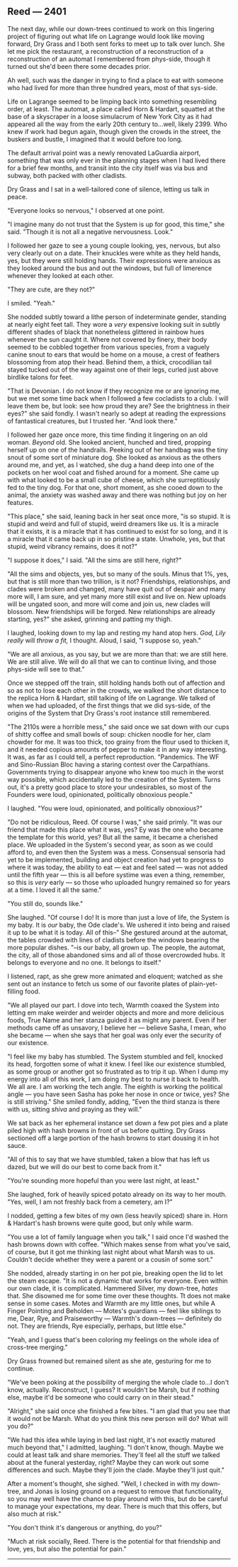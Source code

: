 ## Reed — 2401

The next day, while our down-trees continued to work on this lingering project of figuring out what life on Lagrange would look like moving forward, Dry Grass and I both sent forks to meet up to talk over lunch. She let me pick the restaurant, a reconstruction of a reconstruction of a reconstruction of an automat I remembered from phys-side, though it turned out she'd been there some decades prior.

Ah well, such was the danger in trying to find a place to eat with someone who had lived for more than three hundred years, most of that sys-side.

Life on Lagrange seemed to be limping back into something resembling order, at least. The automat, a place called Horn & Hardart, squatted at the base of a skyscraper in a loose simulacrum of New York City as it had appeared all the way from the early 20th century to...well, likely 2399. Who knew if work had begun again, though given the crowds in the street, the buskers and bustle, I imagined that it would before too long.

The default arrival point was a newly renovated LaGuardia airport, something that was only ever in the planning stages when I had lived there for a brief few months, and transit into the city itself was via bus and subway, both packed with other cladists.

Dry Grass and I sat in a well-tailored cone of silence, letting us talk in peace.

"Everyone looks so nervous," I observed at one point.

"I imagine many do not trust that the System is up for good, this time," she said. "Though it is not all a negative nervousness. Look."

I followed her gaze to see a young couple looking, yes, nervous, but also very clearly out on a date. Their knuckles were white as they held hands, yes, but they were still holding hands. Their expressions were anxious as they looked around the bus and out the windows, but full of limerence whenever they looked at each other.

"They are cute, are they not?"

I smiled. "Yeah."

She nodded subtly toward a lithe person of indeterminate gender, standing at nearly eight feet tall. They wore a *very* expensive looking suit in subtly different shades of black that nonetheless glittered in rainbow hues whenever the sun caught it. Where not covered by finery, their body seemed to be cobbled together from various species, from a vaguely canine snout to ears that would be home on a mouse, a crest of feathers blossoming from atop their head. Behind them, a thick, crocodilian tail stayed tucked out of the way against one of their legs, curled just above birdlike talons for feet.

"That is Devonian. I do not know if they recognize me or are ignoring me, but we met some time back when I followed a few cocladists to a club. I will leave them be, but look: see how proud they are? See the brightness in their eyes?" she said fondly. I wasn't nearly so adept at reading the expressions of fantastical creatures, but I trusted her. "And look there."

I followed her gaze once more, this time finding it lingering on an old woman. *Beyond* old. She looked ancient, hunched and tired, propping herself up on one of the handrails. Peeking out of her handbag was the tiny snout of some sort of miniature dog. She looked as anxious as the others around me, and yet, as I watched, she dug a hand deep into one of the pockets on her wool coat and fished around for a moment. She came up with what looked to be a small cube of cheese, which she surreptitiously fed to the tiny dog. For that one, short moment, as she cooed down to the animal, the anxiety was washed away and there was nothing but joy on her features.

"This place," she said, leaning back in her seat once more, "is so stupid. It is stupid and weird and full of stupid, weird dreamers like us. It is a miracle that it exists, it is a miracle that it has continued to exist for so long, and it is a miracle that it came back up in so pristine a state. Unwhole, yes, but that stupid, weird vibrancy remains, does it not?"

"I suppose it does," I said. "All the sims are still here, right?"

"All the sims and objects, yes, but so many of the souls. Minus that 1%, yes, but that is still more than two trillion, is it not? Friendships, relationships, and clades were broken and changed, many have quit out of despair and many more will, I am sure, and yet many more still exist and live on. New uploads will be ungated soon, and more will come and join us, new clades will blossom. New friendships will be forged. New relationships are already starting, yes?" she asked, grinning and patting my thigh.

I laughed, looking down to my lap and resting my hand atop hers. *God, Lily really* will *throw a fit,* I thought. Aloud, I said, "I suppose so, yeah."

"We are all anxious, as you say, but we are more than that: we are still here. We are still alive. We will do all that we can to continue living, and those phys-side will see to that."

Once we stepped off the train, still holding hands both out of affection and so as not to lose each other in the crowds, we walked the short distance to the replica Horn & Hardart, still talking of life on Lagrange. We talked of when we had uploaded, of the first things that we did sys-side, of the origins of the System that Dry Grass's root instance still remembered.

"The 2110s were a horrible mess," she said once we sat down with our cups of shitty coffee and small bowls of soup: chicken noodle for her, clam chowder for me. It was too thick, too grainy from the flour used to thicken it, and it needed copious amounts of pepper to make it in any way interesting. It was, as far as I could tell, a perfect reproduction. "Pandemics. The WF and Sino-Russian Bloc having a staring contest over the Carpathians. Governments trying to disappear anyone who knew too much in the worst way possible, which accidentally led to the creation of the System. Turns out, it's a pretty good place to store your undesirables, so most of the Founders were loud, opinionated, politically obnoxious people."

I laughed. "You were loud, opinionated, and politically obnoxious?"

"Do not be ridiculous, Reed. Of course I was," she said primly. "It was our friend that made this place what it was, yes? Ey was the one who became the template for this world, yes? But all the same, it became a cherished place. We uploaded in the System's second year, as soon as we could afford to, and even then the System was a mess. Consensual sensoria had yet to be implemented, building and object creation had yet to progress to where it was today, the ability to eat — eat and feel sated — was not added until the fifth year — this is all before systime was even a thing, remember, so this is *very* early — so those who uploaded hungry remained so for years at a time. I loved it all the same."

"You still do, sounds like."

She laughed. "Of course I do! It is more than just a love of life, the System is my baby. It is *our* baby, the Ode clade's. We ushered it into being and raised it up to be what it is today. All of this–" She gestured around at the automat, the tables crowded with lines of cladists before the windows bearing the more popular dishes. "–is our baby, all grown up. The people, the automat, the city, all of those abandoned sims and all of those overcrowded hubs. It belongs to everyone and no one. It belongs to itself."

I listened, rapt, as she grew more animated and eloquent; watched as she sent out an instance to fetch us some of our favorite plates of plain-yet-filling food.

"We all played our part. I dove into tech, Warmth coaxed the System into letting em make weirder and weirder objects and more and more delicious foods, True Name and her stanza guided it as might any parent. Even if her methods came off as unsavory, I believe her — believe Sasha, I mean, who she became — when she says that her goal was only ever the security of our existence.

"I feel like my baby has stumbled. The System stumbled and fell, knocked its head, forgotten some of what it knew. I feel like our existence stumbled, as some group or another got so frustrated as to trip it up. When I dump my energy into all of this work, I am doing my best to nurse it back to health. We all are. I am working the tech angle. The eighth is working the political angle — you have seen Sasha has poke her nose in once or twice, yes? She is still striving." She smiled fondly, adding, "Even the third stanza is there with us, sitting *shiva* and praying as they will."

We sat back as her ephemeral instance set down a few pot pies and a plate piled high with hash browns in front of us before quitting. Dry Grass sectioned off a large portion of the hash browns to start dousing it in hot sauce.

"All of this to say that we have stumbled, taken a blow that has left us dazed, but we will do our best to come back from it."

"You're sounding more hopeful than you were last night, at least."

She laughed, fork of heavily spiced potato already on its way to her mouth. "Yes, well, I am not freshly back from a cemetery, am I?"

I nodded, getting a few bites of my own (less heavily spiced) share in. Horn & Hardart's hash browns were quite good, but only while warm.

"You use a lot of family language when you talk," I said once I'd washed the hash browns down with coffee. "Which makes sense from what you've said, of course, but it got me thinking last night about what Marsh was to us. Couldn't decide whether they were a parent or a cousin of some sort."

She nodded, already starting in on her pot pie, breaking open the lid to let the steam escape. "It is not a dynamic that works for everyone. Even within our own clade, it is complicated. Hammered Silver, my down-tree, *hates* that. She disowned me for some time over these thoughts. Tt does not make sense in some cases. Motes and Warmth are my little ones, but while A Finger Pointing and Beholden — Motes's guardians — feel like siblings to me, Dear, Rye, and Praiseworthy — Warmth's down-trees — definitely do not. They are friends, Rye especially, perhaps, but little else."

"Yeah, and I guess that's been coloring my feelings on the whole idea of cross-tree merging."

Dry Grass frowned but remained silent as she ate, gesturing for me to continue.

"We've been poking at the possibility of merging the whole clade to...I don't know, actually. Reconstruct, I guess? It wouldn't be Marsh, but if nothing else, maybe it'd be someone who could carry on in their stead."

"Alright," she said once she finished a few bites. "I am glad that you see that it would not be Marsh. What do you think this new person will do? What will you do?"

"We had this idea while laying in bed last night, it's not exactly matured much beyond that," I admitted, laughing. "I don't know, though. Maybe we could at least talk and share memories. They'll feel all the stuff we talked about at the funeral yesterday, right? Maybe they can work out some differences and such. Maybe they'll join the clade. Maybe they'll just quit."

After a moment's thought, she sighed. "Well, I checked in with my down-tree, and Jonas is losing ground on a request to remove that functionality, so you may well have the chance to play around with this, but do be careful to manage your expectations, my dear. There is much that this offers, but also much at risk."

"You don't think it's dangerous or anything, do you?"

"Much at risk socially, Reed. There is the potential for that friendship and love, yes, but also the potential for pain."

-----
